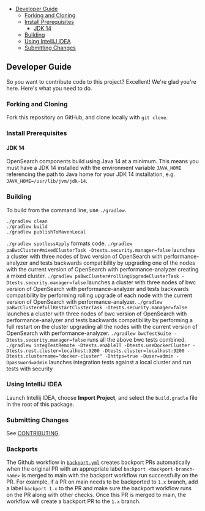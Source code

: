 - [Developer Guide](#developer-guide)
  - [Forking and Cloning](#forking-and-cloning)
  - [Install Prerequisites](#install-prerequisites)
    - [JDK 14](#jdk-14)
  - [Building](#building)
  - [Using IntelliJ IDEA](#using-intellij-idea)
  - [Submitting Changes](#submitting-changes)

## Developer Guide

So you want to contribute code to this project? Excellent! We're glad you're here. Here's what you need to do.

### Forking and Cloning

Fork this repository on GitHub, and clone locally with `git clone`.

### Install Prerequisites

#### JDK 14

OpenSearch components build using Java 14 at a minimum. This means you must have a JDK 14 installed with the environment variable `JAVA_HOME` referencing the path to Java home for your JDK 14 installation, e.g. `JAVA_HOME=/usr/lib/jvm/jdk-14`.

### Building

To build from the command line, use `./gradlew`.

```
./gradlew clean
./gradlew build
./gradlew publishToMavenLocal
```    

`./gradlew spotlessApply` formats code.
`./gradlew paBwcCluster#mixedClusterTask -Dtests.security.manager=false` launches a cluster with three nodes of bwc version of OpenSearch with performance-analyzer and tests backwards compatibility by upgrading one of the nodes with the current version of OpenSearch with performance-analyzer creating a mixed cluster.
`./gradlew paBwcCluster#rollingUpgradeClusterTask -Dtests.security.manager=false` launches a cluster with three nodes of bwc version of OpenSearch with performance-analyzer and tests backwards compatibility by performing rolling upgrade of each node with the current version of OpenSearch with performance-analyzer.
`./gradlew paBwcCluster#fullRestartClusterTask -Dtests.security.manager=false` launches a cluster with three nodes of bwc version of OpenSearch with performance-analyzer and tests backwards compatibility by performing a full restart on the cluster upgrading all the nodes with the current version of OpenSearch with performance-analyzer.
`./gradlew bwcTestSuite -Dtests.security.manager=false` runs all the above bwc tests combined.
`./gradlew integTestRemote -Dtests.enableIT -Dtests.useDockerCluster -Dtests.rest.cluster=localhost:9200 -Dtests.cluster=localhost:9200 -Dtests.clustername="docker-cluster" -Dhttps=true -Duser=admin -Dpassword=admin` launches integration tests against a local cluster and run tests with security

### Using IntelliJ IDEA

Launch Intellij IDEA, choose **Import Project**, and select the `build.gradle` file in the root of this package. 

### Submitting Changes

See [CONTRIBUTING](CONTRIBUTING.md).

### Backports

The Github workflow in [`backport.yml`](.github/workflows/backport.yml) creates backport PRs automatically when the
original PR with an appropriate label `backport <backport-branch-name>` is merged to main with the backport workflow
run successfully on the PR. For example, if a PR on main needs to be backported to `1.x` branch, add a label
`backport 1.x` to the PR and make sure the backport workflow runs on the PR along with other checks. Once this PR is
merged to main, the workflow will create a backport PR to the `1.x` branch.